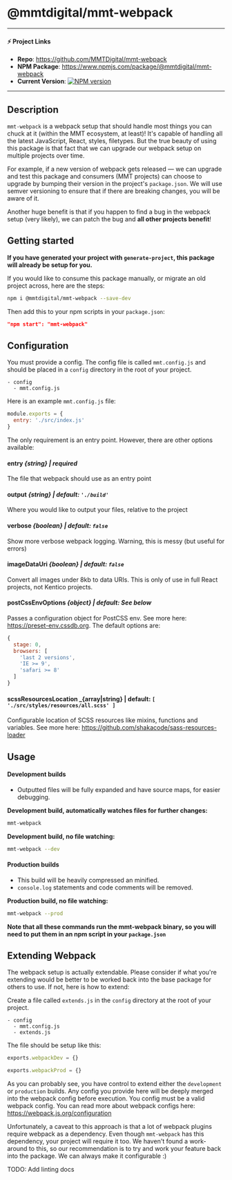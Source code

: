 # @mmtdigital/mmt-webpack

---
#### ⚡️ Project Links ####
- **Repo**: https://github.com/MMTDigital/mmt-webpack  
- **NPM Package**: https://www.npmjs.com/package/@mmtdigital/mmt-webpack  
- **Current Version**:  [![NPM version][npm-image]][npm-url]
---

## Description
`mmt-webpack` is a webpack setup that should handle most things you can chuck at it (within the MMT ecosystem, at least)! It's capable of handling all the latest JavaScript, React, styles, filetypes. But the true beauty of using this package is that fact that we can upgrade our webpack setup on multiple projects over time.

For example, if a new version of webpack gets released — we can upgrade and test this package and consumers (MMT projects) can choose to upgrade by bumping their version in the project's `package.json`. We will use semver versioning to ensure that if there are breaking changes, you will be aware of it.

Another huge benefit is that if you happen to find a bug in the webpack setup (very likely), we can patch the bug and **all other projects benefit**!

## Getting started
**If you have generated your project with `generate-project`, this package will already be setup for you.** 

If you would like to consume this package manually, or migrate an old project across, here are the steps:

```bash
npm i @mmtdigital/mmt-webpack --save-dev
```

Then add this to your npm scripts in your `package.json`:

```json
"npm start": "mmt-webpack"
```

## Configuration
You must provide a config. The config file is called `mmt.config.js` and should be placed in a `config` directory in the root of your project.

```
- config
  - mmt.config.js
```

Here is an example `mmt.config.js` file:

```js
module.exports = {
  entry: './src/index.js'
}
```

The only requirement is an entry point. However, there are other options available:

#### **entry** _{string} | required_
The file that webpack should use as an entry point 

#### **output** _{string} | default: `'./build'`_
Where you would like to output your files, relative to the project

#### **verbose** _{boolean} | default: `false`_
Show more verbose webpack logging. Warning, this is messy (but useful for errors)

#### **imageDataUri** _{boolean} | default: `false`_
Convert all images under 8kb to data URIs. This is only of use in full React projects, not Kentico projects.

#### **postCssEnvOptions** _{object} | default: See below_
Passes a configuration object for PostCSS env. See more here: https://preset-env.cssdb.org. The default options are:

```js
{
  stage: 0,
  browsers: [
    'last 2 versions',
    'IE >= 9',
    'safari >= 8'
  ]
}
```

#### **scssResourcesLocation** _{array|string} | default: `[ './src/styles/resources/all.scss' ]`
Configurable location of SCSS resources like mixins, functions and variables. See more here: https://github.com/shakacode/sass-resources-loader

## Usage
#### Development builds 
- Outputted files will be fully expanded and have source maps, for easier debugging.

**Development build, automatically watches files for further changes:**

```bash
mmt-webpack
```

**Development build, no file watching:**
```bash
mmt-webpack --dev
```

#### Production builds
- This build will be heavily compressed an minified.
- `console.log` statements and code comments will be removed.

**Production build, no file watching:**
```bash
mmt-webpack --prod
```

**Note that all these commands run the mmt-webpack binary, so you will need to put them in an npm script in your `package.json`**

## Extending Webpack
The webpack setup is actually extendable. Please consider if what you're extending would be better to be worked back into the base package for others to use. If not, here is how to extend:

Create a file called `extends.js` in the `config` directory at the root of your project.

```
- config
  - mmt.config.js
  - extends.js
```

The file should be setup like this:
```js
exports.webpackDev = {}

exports.webpackProd = {}
```

As you can probably see, you have control to extend either the `development` or `production` builds. Any config you provide here will be deeply merged into the webpack config before execution. You config must be a valid webpack config. You can read more about webpack configs here: https://webpack.js.org/configuration

Unfortunately, a caveat to this approach is that a lot of webpack plugins require webpack as a dependency. Even though `mmt-webpack` has this dependency, your project will require it too. We haven't found a work-around to this, so our recommendation is to try and work your feature back into the package. We can always make it configurable :)

TODO: Add linting docs

[npm-image]: https://img.shields.io/npm/v/@mmtdigital/mmt-webpack.svg?style=flat-square
[npm-url]: https://www.npmjs.com/package/@mmtdigital/mmt-webpack
